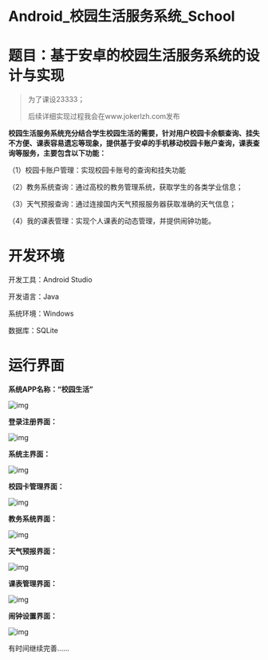 # Android_校园生活服务系统_School

# **题目：基于安卓的校园生活服务系统的设计与实现**

> 为了课设23333；
>
> 后续详细实现过程我会在www.jokerlzh.com发布

**校园生活服务系统充分结合学生校园生活的需要，针对用户校园卡余额查询、挂失不方便、课表容易遗忘等现象，提供基于安卓的手机移动校园卡账户查询，课表查询等服务，主要包含以下功能：**

（1）校园卡账户管理：实现校园卡账号的查询和挂失功能

（2）教务系统查询：通过高校的教务管理系统，获取学生的各类学业信息；

（3）天气预报查询：通过连接国内天气预报服务器获取准确的天气信息；

（4）我的课表管理：实现个人课表的动态管理，并提供闹钟功能。

# 开发环境

开发工具：Android Studio

开发语言：Java

系统环境：Windows

数据库：SQLite

# 运行界面

**系统APP名称：“校园生活”**

 

![img](https://raw.githubusercontent.com/joker663/School/master/%E5%9B%BE%E7%89%87/clip_image002.jpg)



**登录注册界面：**

![img](https://raw.githubusercontent.com/joker663/School/master/%E5%9B%BE%E7%89%87/clip_image003.png)



**系统主界面：**

![img](https://raw.githubusercontent.com/joker663/School/master/%E5%9B%BE%E7%89%87/clip_image005.jpg)



**校园卡管理界面：**

![img](https://raw.githubusercontent.com/joker663/School/master/%E5%9B%BE%E7%89%87/clip_image006.png)

 

**教务系统界面：**

![img](https://raw.githubusercontent.com/joker663/School/master/%E5%9B%BE%E7%89%87/clip_image007.png)

 

**天气预报界面：**

![img](https://raw.githubusercontent.com/joker663/School/master/%E5%9B%BE%E7%89%87/clip_image008.png)

 

**课表管理界面：**

![img](https://raw.githubusercontent.com/joker663/School/master/%E5%9B%BE%E7%89%87/clip_image009.png)

 

**闹钟设置界面：**

![img](https://raw.githubusercontent.com/joker663/School/master/%E5%9B%BE%E7%89%87/clip_image010.png)



有时间继续完善……
